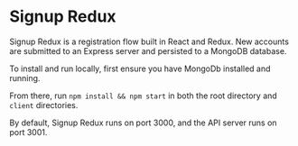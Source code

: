# Signup Redux

Signup Redux is a registration flow built in React and Redux. New accounts are submitted to an Express server and persisted to a MongoDB database.

To install and run locally, first ensure you have MongoDb installed and running.

From there, run `npm install && npm start` in both the root directory and `client` directories.

By default, Signup Redux runs on port 3000, and the API server runs on port 3001.
